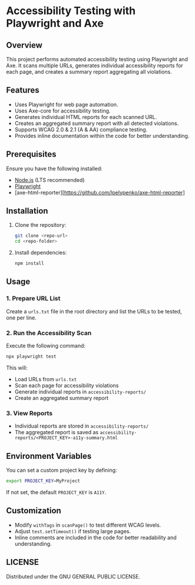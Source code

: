# Accessibility Testing with Playwright and Axe

## Overview
This project performs automated accessibility testing using Playwright and Axe. It scans multiple URLs, generates individual accessibility reports for each page, and creates a summary report aggregating all violations.

## Features
- Uses Playwright for web page automation.
- Uses Axe-core for accessibility testing.
- Generates individual HTML reports for each scanned URL.
- Creates an aggregated summary report with all detected violations.
- Supports WCAG 2.0 & 2.1 (A & AA) compliance testing.
- Provides inline documentation within the code for better understanding.

## Prerequisites
Ensure you have the following installed:
- [Node.js](https://nodejs.org/) (LTS recommended)
- [Playwright](https://playwright.dev/)
- [axe-html-reporter][https://github.com/lpelypenko/axe-html-reporter]

## Installation
1. Clone the repository:
   ```sh
   git clone <repo-url>
   cd <repo-folder>
   ```
2. Install dependencies:
   ```sh
   npm install
   ```

## Usage

### 1. Prepare URL List
Create a `urls.txt` file in the root directory and list the URLs to be tested, one per line.

### 2. Run the Accessibility Scan
Execute the following command:
```sh
npx playwright test
```
This will:
- Load URLs from `urls.txt`
- Scan each page for accessibility violations
- Generate individual reports in `accessibility-reports/`
- Create an aggregated summary report

### 3. View Reports
- Individual reports are stored in `accessibility-reports/`
- The aggregated report is saved as `accessibility-reports/<PROJECT_KEY>-a11y-summary.html`

## Environment Variables
You can set a custom project key by defining:
```sh
export PROJECT_KEY=MyProject
```
If not set, the default `PROJECT_KEY` is `A11Y`.

## Customization
- Modify `withTags` in `scanPage()` to test different WCAG levels.
- Adjust `test.setTimeout()` if testing large pages.
- Inline comments are included in the code for better readability and understanding.

## LICENSE
  Distributed under the GNU GENERAL PUBLIC LICENSE.
